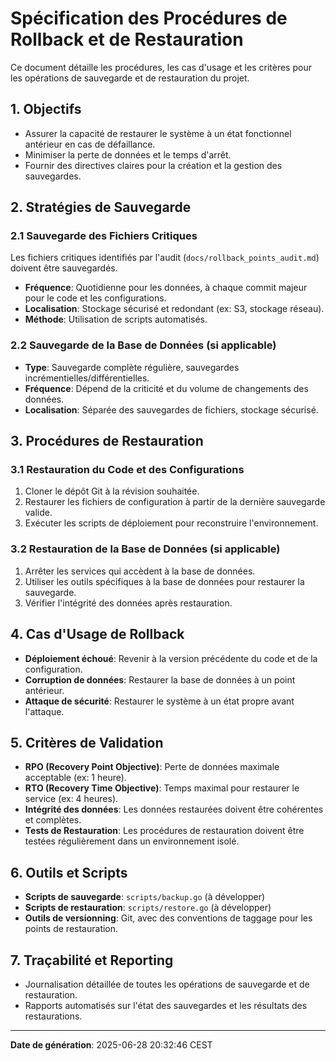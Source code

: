 # Spécification des Procédures de Rollback et de Restauration

Ce document détaille les procédures, les cas d'usage et les critères pour les opérations de sauvegarde et de restauration du projet.

## 1. Objectifs

- Assurer la capacité de restaurer le système à un état fonctionnel antérieur en cas de défaillance.
- Minimiser la perte de données et le temps d'arrêt.
- Fournir des directives claires pour la création et la gestion des sauvegardes.

## 2. Stratégies de Sauvegarde

### 2.1 Sauvegarde des Fichiers Critiques

Les fichiers critiques identifiés par l'audit (`docs/rollback_points_audit.md`) doivent être sauvegardés.
- **Fréquence**: Quotidienne pour les données, à chaque commit majeur pour le code et les configurations.
- **Localisation**: Stockage sécurisé et redondant (ex: S3, stockage réseau).
- **Méthode**: Utilisation de scripts automatisés.

### 2.2 Sauvegarde de la Base de Données (si applicable)

- **Type**: Sauvegarde complète régulière, sauvegardes incrémentielles/différentielles.
- **Fréquence**: Dépend de la criticité et du volume de changements des données.
- **Localisation**: Séparée des sauvegardes de fichiers, stockage sécurisé.

## 3. Procédures de Restauration

### 3.1 Restauration du Code et des Configurations

1. Cloner le dépôt Git à la révision souhaitée.
2. Restaurer les fichiers de configuration à partir de la dernière sauvegarde valide.
3. Exécuter les scripts de déploiement pour reconstruire l'environnement.

### 3.2 Restauration de la Base de Données (si applicable)

1. Arrêter les services qui accèdent à la base de données.
2. Utiliser les outils spécifiques à la base de données pour restaurer la sauvegarde.
3. Vérifier l'intégrité des données après restauration.

## 4. Cas d'Usage de Rollback

- **Déploiement échoué**: Revenir à la version précédente du code et de la configuration.
- **Corruption de données**: Restaurer la base de données à un point antérieur.
- **Attaque de sécurité**: Restaurer le système à un état propre avant l'attaque.

## 5. Critères de Validation

- **RPO (Recovery Point Objective)**: Perte de données maximale acceptable (ex: 1 heure).
- **RTO (Recovery Time Objective)**: Temps maximal pour restaurer le service (ex: 4 heures).
- **Intégrité des données**: Les données restaurées doivent être cohérentes et complètes.
- **Tests de Restauration**: Les procédures de restauration doivent être testées régulièrement dans un environnement isolé.

## 6. Outils et Scripts

- **Scripts de sauvegarde**: `scripts/backup.go` (à développer)
- **Scripts de restauration**: `scripts/restore.go` (à développer)
- **Outils de versionning**: Git, avec des conventions de taggage pour les points de restauration.

## 7. Traçabilité et Reporting

- Journalisation détaillée de toutes les opérations de sauvegarde et de restauration.
- Rapports automatisés sur l'état des sauvegardes et les résultats des restaurations.

---
**Date de génération**: 2025-06-28 20:32:46 CEST
